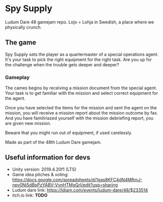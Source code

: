 # Spy Supply

Ludum Dare 48 gamejam repo. Lojo = Lohja in Swedish, a place where we physically crunch.

## The game

Spy Supply sets the player as a quartermaster of a special operations agent. It's your task to pick the right equipment for the right task. Are you up for the challenge when the trouble gets deeper and deeper?

### Gameplay

The cames begins by receiving a mission document from the special agent. Your task is to get familiar with the mission and select correct equipment for the agent.

Once you have selected the items for the mission and sent the agent on the mission, you will receive a mission report about the mission outcome by fax. And you have familiriazed yourself with the mission debriefing report, you are given new mission.

Beware that you might run out of equipment, if used carelessly.

Made as part of the 48th Ludum Dare gamejam.

## Useful information for devs

- Unity version: 2019.4.20f1 (LTS)
- Game idea pitches & voting: https://docs.google.com/spreadsheets/d/1gas8KFC4dN4MRmJ-npv0Ni5dBpPzYABV-VvnHTMgQrI/edit?usp=sharing
- Ludum dare link: https://ldjam.com/events/ludum-dare/48/$233514
- itch.io link: **TODO**
